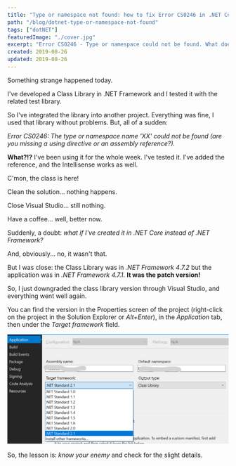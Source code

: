 ```yaml
---
title: "Type or namespace not found: how to fix Error CS0246 in .NET Core"
path: "/blog/dotnet-type-or-namespace-not-found"
tags: ["dotNET"]
featuredImage: "./cover.jpg"
excerpt: "Error CS0246 - Type or namespace could not be found. What does it mean? Why does it happen? How can you solve it?"
created: 2019-08-26
updated: 2019-08-26
---
```


Something strange happened today.

I've developed a Class Library in .NET Framework and I tested it with the related test library.

So I've integrated the library into another project. Everything was fine, I used that library without problems. 
But, all of a sudden:

_Error CS0246: The type or namespace name 'XX' could not be found (are you missing a using directive or an assembly reference?)._

__What?!?__ I've been using it for the whole week. I've tested it. I've added the reference, and the Intellisense works as well.

C'mon, the class is here!

Clean the solution... nothing happens.

Close Visual Studio... still nothing.

Have a coffee... well, better now.

Suddenly, a doubt: _what if I've created it in .NET Core instead of .NET Framework?_

And, obviously... no, it wasn't that.

But I was close: the Class Library was in _.NET Framework 4.7.2_ but the application was in _.NET Framework 4.7.1_. __It was the patch version!__

So, I just downgraded the class library version through Visual Studio, and everything went well again.

You can find the version in the Properties screen of the project (right-click on the project in the Solution Explorer or _Alt+Enter_), in the _Application_ tab, then under the _Target framework_ field.

![.NET version selection on Visual Studio 2019](./dotnet-version-selector.png "How to select .NET version on Visual Studio 2019")

So, the lesson is: _know your enemy_ and check for the slight details.
